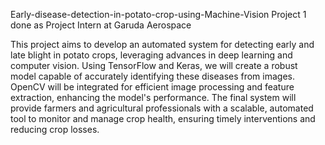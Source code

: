 Early-disease-detection-in-potato-crop-using-Machine-Vision
Project 1 done as Project Intern at Garuda Aerospace

This project aims to develop an automated system for detecting early and late blight in potato crops, leveraging advances in deep learning and computer vision. Using TensorFlow and Keras, we will create a robust model capable of accurately identifying these diseases from images. OpenCV will be integrated for efficient image processing and feature extraction, enhancing the model's performance. The final system will provide farmers and agricultural professionals with a scalable, automated tool to monitor and manage crop health, ensuring timely interventions and reducing crop losses.
